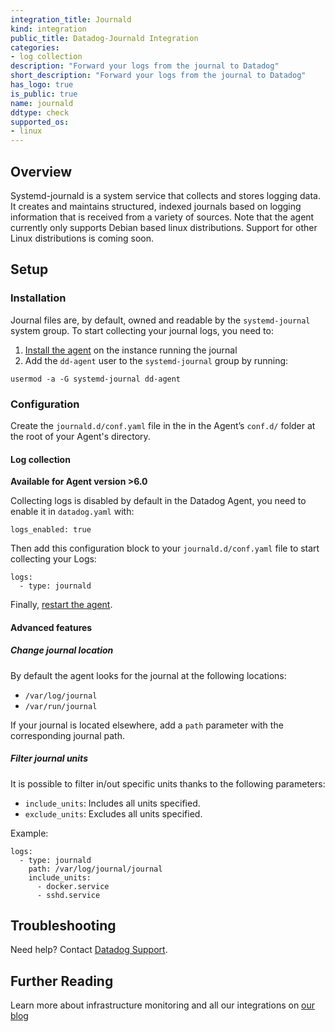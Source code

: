 ```yaml
---
integration_title: Journald
kind: integration
public_title: Datadog-Journald Integration
categories:
- log collection
description: "Forward your logs from the journal to Datadog"
short_description: "Forward your logs from the journal to Datadog"
has_logo: true
is_public: true
name: journald
ddtype: check
supported_os:
- linux
---
```



## Overview

Systemd-journald is a system service that collects and stores logging data. It creates and maintains structured, indexed journals based on logging information that is received from a variety of sources. Note that the agent currently only supports Debian based linux distributions. Support for other Linux distributions is coming soon.

## Setup

### Installation

Journal files are, by default, owned and readable by the `systemd-journal` system group. To start collecting your journal logs, you need to:

1. [Install the agent][1] on the instance running the journal
2. Add the `dd-agent` user to the `systemd-journal` group by running:

```
usermod -a -G systemd-journal dd-agent
```

### Configuration

Create the `journald.d/conf.yaml` file in the in the Agent’s `conf.d/` folder at the root of your Agent's directory.

#### Log collection

**Available for Agent version >6.0**

Collecting logs is disabled by default in the Datadog Agent, you need to enable it in `datadog.yaml` with:

```
logs_enabled: true
```

Then add this configuration block to your `journald.d/conf.yaml` file to start collecting your Logs:

```
logs:
  - type: journald
```

Finally, [restart the agent][2].

#### Advanced features

##### Change journal location

By default the agent looks for the journal at the following locations:

* `/var/log/journal`
* `/var/run/journal`

If your journal is located elsewhere, add a `path` parameter with the corresponding journal path.

##### Filter journal units

It is possible to filter in/out specific units thanks to the following parameters:

* `include_units`: Includes all units specified.
* `exclude_units`: Excludes all units specified.

Example:

```
logs:
  - type: journald
    path: /var/log/journal/journal
    include_units:
      - docker.service
      - sshd.service
```

## Troubleshooting

Need help? Contact [Datadog Support][3].

## Further Reading

Learn more about infrastructure monitoring and all our integrations on [our blog][4]

[1]: https://app.datadoghq.com/account/settings#agent
[2]: https://docs.datadoghq.com/agent/faq/agent-commands/#start-stop-restart-the-agent
[3]: /help
[4]: https://www.datadoghq.com/blog/
